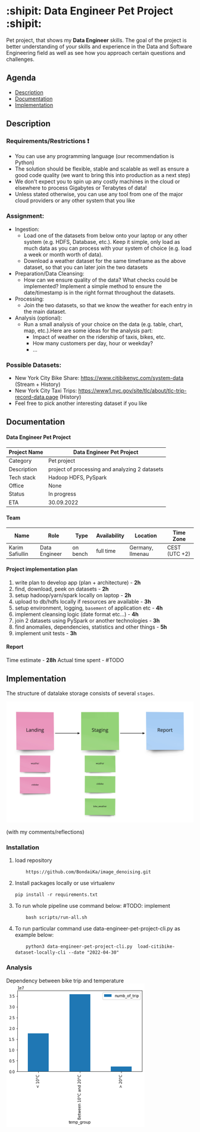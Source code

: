 # :shipit: Data Engineer Pet Project :shipit:

Pet project, that shows my **Data Engineer** skills. The goal of the project is better understanding of your skills and
experience in the Data and Software Engineering field as well as see how you approach certain questions and challenges.

## Agenda

- [Description](#description)
- [Documentation](#documentation)
- [Implementation](#implementation)

## Description

### Requirements/Restrictions :exclamation:

* You can use any programming language (our recommendation is Python)
* The solution should be flexible, stable and scalable as well as ensure a good code quality (we
  want to bring this into production as a next step)
* We don't expect you to spin up any costly machines in the cloud or elsewhere to process
  Gigabytes or Terabytes of data!
* Unless stated otherwise, you can use any tool from one of the major cloud providers or any
  other system that you like

### Assignment:

* Ingestion:
    * Load one of the datasets from below onto your laptop or any other system (e.g. HDFS, Database, etc.). Keep it
      simple, only load as much data as you can process with your system of choice (e.g. load a week or month worth of
      data).
    * Download a weather dataset for the same timeframe as the above dataset, so that you can later join the two
      datasets
* Preparation/Data Cleansing:
    * How can we ensure quality of the data? What checks could be implemented? Implement a simple method to ensure the
      date/timestamp is in the right format throughout the datasets.
* Processing:
    * Join the two datasets, so that we know the weather for each entry in the main dataset.
* Analysis (optional):
    * Run a small analysis of your choice on the data (e.g. table, chart, map, etc.).Here are some ideas for the
      analysis part:
        * Impact of weather on the ridership of taxis, bikes, etc.
        * How many customers per day, hour or weekday?
        * ...

### Possible Datasets:

- New York City Bike Share: https://www.citibikenyc.com/system-data (Stream + History)
- New York City Taxi Trips: https://www1.nyc.gov/site/tlc/about/tlc-trip-record-data.page
  (History)
- Feel free to pick another interesting dataset if you like

## Documentation

#### Data Engineer Pet Project

|  Project Name   | **Data Engineer Pet Project**                  |
|-----|------------------------------------------------|
|   Category  | Pet project                                    |
|  Description   | project of processing and analyzing 2 datasets |
|  Tech stack   | Hadoop HDFS, PySpark                           |
|  Office   | None                                           |
|  Status   | In progress                                    |
|  ETA   | 30.09.2022                                     |

#### Team

|  Name           | Role   | Type     | Availability | Location         | Time Zone     |
| --------------  |--------| ------   |--------------|------------------|---------------|
| Karim Safiullin | Data Engineer | on bench | full time    | Germany, Ilmenau | CEST (UTC +2) |

#### Project implementation plan

1. write plan to develop app (plan + architecture) - **2h**
2. find, download, peek on datasets - **2h**
3. setup hadoop/yarn/spark locally on laptop - **2h**
4. upload to db/hdfs locally if resources are available - **3h**
5. setup environment, logging, `basement` of application etc - **4h**
6. implement cleansing logic (date format etc...) - **4h**
7. join 2 datasets using PySpark or another technologies - **3h**
8. find anomalies, dependencies, statistics and other things - **5h**
9. implement unit tests - **3h**

#### Report

Time estimate - **28h**
Actual time spent - #TODO

## Implementation

The structure of datalake storage consists of several `stages`.

![datalake_schema](static/datalake.jpg)

(with my comments/reflections)

### Installation

1. load repository
    ```shell
        https://github.com/BondaiKa/image_denoising.git
    ```
2. Install packages locally or use virtualenv
   ```schell
   pip install -r requirements.txt
   ```
3. To run whole pipeline use command below:
    #TODO: implement
    ```shell
        bash scripts/run-all.sh
    ```
4. To run particular command use data-engineer-pet-project-cli.py as example below:
    ```shell
        python3 data-engineer-pet-project-cli.py  load-citibike-dataset-locally-cli --date "2022-04-30"
    ```

### Analysis

Dependency between bike trip and temperature
![tempeate dependency](static/temperature.png)

